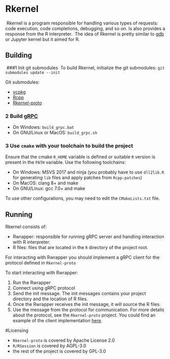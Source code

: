 # Rkernel
​
Rkernel is a program responsible for handling various types of requests:
code execution, code completions, debugging, and so on. Is also provides 
a response from the R interpreter.
​
The idea of Rkernel is pretty similar to 
[gdb](https://www.gnu.org/software/gdb/) or Jupyter kernel but it aimed for R.
​
## Building
​
###1 Init git submodules
​
To build Rkernel, initialize the git submodules: `git submodules update --init`

Git submodules: 
  - [vcpkg](https://github.com/microsoft/vcpkg)
  - [Rcpp](https://github.com/RcppCore/Rcpp)
  - [Rkernel-proto](https://github.com/JetBrains/Rkernel-proto)
   ​
### 2 Build [gRPC](https://grpc.io)
   - On Windows: `build_grpc.bat`
   - On GNU/Linux or MacOS: `build_grpc.sh`
​
### 3 Use `cmake` with your toolchain to build the project
Ensure that the cmake `R_HOME` variable is defined or suitable `R` version 
is present in the `PATH` variable. 
Use the following toolchains:
​
   - On Windows: MSVS 2017 and ninja (you probably have to use `dll2lib.R` for generating `lib` files and apply patches from `Rcpp-patches`)
   - On MacOS: clang 8+ and make
   - On GNU/Linux: gcc 7.0+ and make
  
To use other configurations, you may need to edit the `CMakeLists.txt` file. 
    
## Running
Rkernel consists of:
  - Rwrapper: responsible for running gRPC server and handling interaction with R interpreter. 
  - R files: files that are located in the `R` directory of the project root.
  
For interacting with Rwrapper you should implement a gRPC client for the protocol defined in `Rkernel-proto`    
  
To start interacting with Rwrapper:
  1. Run the Rwrapper
  2. Connect using gRPC protocol
  3. Send the init message. The init messages contains your project directory and the location of R files.
  4. Once the Rwrapper receives the init message, it will source the R files.
  5. Use the message from the protocol for communication.
For more details about the protocol, see the `Rkernel-proto` project.
You could find an example of the client implementation [here](https://github.com/JetBrains/Rplugin).

#Licensing

- `Rkernel-proto` is covered by Apache License 2.0
- `R/RSession` is covered by AGPL-3.0
- the rest of the project is covered by GPL-3.0 